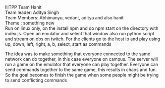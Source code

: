 IIITPP
Team Hanit <br />
Team leader: Aditya Singh<br />
Team Members: Abhimanyu, vedant, aditya and also hanit<br />
Theme : something new<br />
Run on linux only, on the install npm and do npm start on the directory with index.js. Open an emulator and select that window also run python script and stream on obs on twitch.
For the clients go to the host ip and play using up, down, left, right, a, b, select, start as commands<br />


The idea was to make something that everyone connected to the same network can do together, in this case everyone on campus. The server will run a game on the emulator that everyone can play together. Everyone can send commands together to the same game, this results in chaos and fun. So the goal becomes to finish the game when some people might be trying to send conflicting commands
